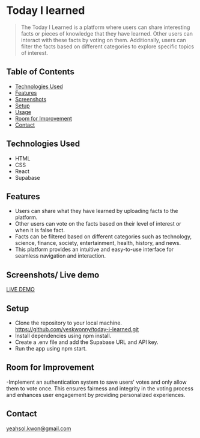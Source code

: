 # Today I learned

> The Today I Learned is a platform where users can share interesting facts or pieces of knowledge that they have learned. 
> Other users can interact with these facts by voting on them.
> Additionally, users can filter the facts based on different categories to explore specific topics of interest.

## Table of Contents

- [Technologies Used](#technologies-used)
- [Features](#features)
- [Screenshots](#screenshots)
- [Setup](#setup)
- [Usage](#usage)
- [Room for Improvement](#room-for-improvement)
- [Contact](#contact)
<!-- * [License](#license) -->



## Technologies Used
- HTML
- CSS
- React
- Supabase
  

## Features
- Users can share what they have learned by uploading facts to the platform.
- Other users can vote on the facts based on their level of interest or when it is false fact.
- Facts can be filtered based on different categories such as technology, science, finance, society, entertainment, health, history, and news.
- This platform provides an intuitive and easy-to-use interface for seamless navigation and interaction.

## Screenshots/ Live demo
[LIVE DEMO](https://what-i-learned.netlify.app/)


<!-- If you have screenshots you'd like to share, include them here. -->

## Setup

- Clone the repository to your local machine.
   https://github.com/yeskwonny/today-i-learned.git
- Install dependencies using npm install.
- Create a .env file and add the Supabase URL and API key.
- Run the app using npm start.
  
## Room for Improvement
-Implement an authentication system to save users' votes and only allow them to vote once. This ensures fairness and integrity in the voting process and enhances user engagement by providing personalized experiences.

  


## Contact

yeahsol.kwon@gmail.com

